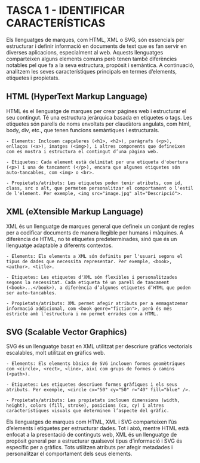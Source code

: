 # TASCA 1 - IDENTIFICAR CARACTERÍSTICAS

Els llenguatges de marques, com HTML, XML o SVG, són essencials per estructurar i definir informació en documents de text que es fan servir en diverses aplicacions, especialment al web. Aquests llenguatges comparteixen alguns elements comuns però tenen també diferències notables pel que fa a la seva estructura, propòsit i semàntica. A continuació, analitzem les seves característiques principals en termes d’elements, etiquetes i propietats.

## HTML (HyperText Markup Language)

HTML és el llenguatge de marques per crear pàgines web i estructurar el seu contingut. Té una estructura jeràrquica basada en etiquetes o tags. Les etiquetes són parells de noms envoltats per claudàtors angulats, com html, body, div, etc., que tenen funcions semàntiques i estructurals.

    - Elements: Inclouen capçaleres (<h1>, <h2>), paràgrafs (<p>), enllaços (<a>), imatges (<img>), i altres components que defineixen com es mostra i estructura el contingut d’una pàgina web.
    
    - Etiquetes: Cada element està delimitat per una etiqueta d'obertura (<p>) i una de tancament (</p>), encara que algunes etiquetes són auto-tancables, com <img> o <br>.
    
    - Propietats/atributs: Les etiquetes poden tenir atributs, com id, class, src o alt, que permeten personalitzar el comportament o l'estil de l'element. Per exemple, <img src="image.jpg" alt="Descripció">.

## XML (eXtensible Markup Language)

XML és un llenguatge de marques general que defineix un conjunt de regles per a codificar documents de manera llegible per humans i màquines. A diferència de HTML, no té etiquetes predeterminades, sinó que és un llenguatge adaptable a diferents contextos.

    - Elements: Els elements a XML són definits per l'usuari segons el tipus de dades que necessita representar. Per exemple, <book>, <author>, <title>.
    
    - Etiquetes: Les etiquetes d'XML són flexibles i personalitzades segons la necessitat. Cada etiqueta té un parell de tancament (<book>...</book>), a diferència d’algunes etiquetes d’HTML que poden ser auto-tancables.
    
    - Propietats/atributs: XML permet afegir atributs per a emmagatzemar informació addicional, com <book genre="fiction">, però és més estricte amb l’estructura i no permet errades com a HTML.

## SVG (Scalable Vector Graphics)

SVG és un llenguatge basat en XML utilitzat per descriure gràfics vectorials escalables, molt utilitzat en gràfics web.

    - Elements: Els elements bàsics de SVG inclouen formes geomètriques com <circle>, <rect>, <line>, així com grups de formes o camins (<path>).
    
    - Etiquetes: Les etiquetes descriuen formes gràfiques i els seus atributs. Per exemple, <circle cx="50" cy="50" r="40" fill="blue" />.
    
    - Propietats/atributs: Les propietats inclouen dimensions (width, height), colors (fill, stroke), posicions (cx, cy) i altres característiques visuals que determinen l’aspecte del gràfic.

Els llenguatges de marques com HTML, XML i SVG comparteixen l’ús d’elements i etiquetes per estructurar dades. Tot i això, mentre HTML està enfocat a la presentació de continguts web, XML és un llenguatge de propòsit general per a estructurar qualsevol tipus d’informació i SVG és específic per a gràfics. Tots utilitzen atributs per afegir metadades i personalitzar el comportament dels seus elements.